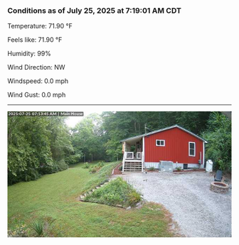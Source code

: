 ### Conditions as of July 25, 2025 at 7:19:01 AM CDT 

Temperature: 71.90 &deg;F

Feels like: 71.90 &deg;F

Humidity: 99%

Wind Direction: NW

Windspeed: 0.0 mph

Wind Gust: 0.0 mph

---

<img src="./images/latest.jpeg"/>

